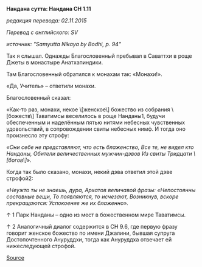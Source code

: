 **Нандана сутта: Нандана СН 1\.11**

_редакция перевода: 02\.11\.2015_

_Перевод с английского: SV_

_источник: "Samyutta Nikaya by Bodhi, p\. 94"_

Так я слышал\. Однажды Благословенный пребывал в Саваттхи в роще Джеты в монастыре Анатхапиндики\. 

Там Благословенный обратился к монахам так: «Монахи\!»\. 

«Да, Учитель» – ответили монахи\. 

Благословенный сказал: 

«Как\-то раз, монахи, некое \\[женское\\] божество из собрания \\[божеств\\] Таватимсы веселилось в роще Нанданы1, будучи обеспеченным и наделённым пятью нитями небесных чувственных удовольствий, в сопровождении свиты небесных нимф\. И тогда оно произнесло эту строфу: 

*«Они себе не представляют, что есть блаженство, 
Все те, не видел кто Нанданы, 
Обители величественных мужчин\-дэвов 
Из свиты Тридцати \\[богов\\]»\.*

Когда так было сказано, монахи, некий дэва ответил этой дэве строфой2: 

*«Неужто ты не знаешь, дура, 
Архатов величавой фразы: 
«Непостоянны составные вещи, 
То появляются, то исчезают, 
Возникнув, вскоре прекращаются: 
Успокоение же их блаженно»\.*

↑ 1 Парк Нанданы – одно из мест в божественном мире Таватимсы\. 

↑ 2 Аналогичный диалог содержится в СН 9\.6, где первую фразу говорит женское божество по имени Джалини, бывшая супруга Достопочтенного Ануруддхи, тогда как Ануруддха отвечает ей нижеследующей строфой\.

[Source](https://www\.theravada\.ru/Teaching/Canon/Suttanta/Texts/sn1_11\-nandana\-sutta\-sv\.htm)